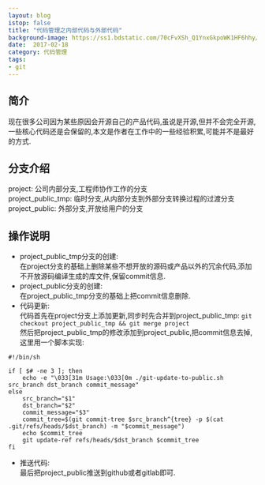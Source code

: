 ```yaml
---
layout: blog
istop: false
title: "代码管理之内部代码与外部代码"
background-image: https://ss1.bdstatic.com/70cFvXSh_Q1YnxGkpoWK1HF6hhy/it/u=2559393617,1362683786&fm=27&gp=0.jpg
date:  2017-02-18
category: 代码管理
tags:
- git
---
```


## 简介  
现在很多公司因为某些原因会开源自己的产品代码,虽说是开源,但并不会完全开源,一些核心代码还是会保留的,本文是作者在工作中的一些经验积累,可能并不是最好的方式.

## 分支介绍  
project: 公司内部分支,工程师协作工作的分支  
project_public_tmp: 临时分支,从内部分支到外部分支转换过程的过渡分支  
project_public: 外部分支,开放给用户的分支  

## 操作说明  
* project_public_tmp分支的创建:  
在project分支的基础上删除某些不想开放的源码或产品以外的冗余代码,添加不开放源码编译生成的库文件,保留commit信息.  
* project_public分支的创建:  
在project_public_tmp分支的基础上把commit信息删除.  
* 代码更新:  
代码首先在project分支上添加更新,同步时先合并到project_public_tmp: `git checkout project_public_tmp && git merge project`  
然后把project_public_tmp的修改添加到project_public,把commit信息去掉,这里用一个脚本实现:

```
#!/bin/sh

if [ $# -ne 3 ]; then
    echo -e "\033[31m Usage:\033[0m ./git-update-to-public.sh src_branch dst_branch commit_message"
else
    src_branch="$1"
    dst_branch="$2"
    commit_message="$3"
    commit_tree=$(git commit-tree $src_branch^{tree} -p $(cat .git/refs/heads/$dst_branch) -m "$commit_message")
    echo $commit_tree
    git update-ref refs/heads/$dst_branch $commit_tree
fi
```
* 推送代码:  
最后把project_public推送到github或者gitlab即可.
